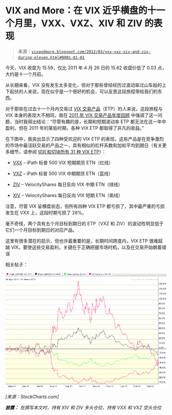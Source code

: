 <!--yml

分类：未分类

日期：2024-05-18 16:34:46

-->

# VIX and More：在 VIX 近乎横盘的十一个月里，VXX、VXZ、XIV 和 ZIV 的表现

> 来源：[`vixandmore.blogspot.com/2012/03/vxx-vxz-xiv-and-ziv-during-eleven.html#0001-01-01`](http://vixandmore.blogspot.com/2012/03/vxx-vxz-xiv-and-ziv-during-eleven.html#0001-01-01)

今天，VIX 收盘为 15.59，仅比 2011 年 4 月 26 日的 15.62 收盘价低了 0.03 点，大约是十一个月前。

从长期来看，VIX 没有发生太多变化，但对于那些曾经经历过波动率过山车般的上下起伏的人来说，现在似乎是一个很好的机会，可以反思这段旅程带给我们的东西。

对于那些在过去十一个月内交易过 [VIX 交易产品](http://vixandmore.blogspot.com/search/label/VIX%20ETN)（ETP）的人来说，这段旅程与 VIX 本身的表现大不相同，我在 [2011 年 VIX 交易产品年度回顾](http://vixandmore.blogspot.com/2011/12/vix-exchange-traded-products-year-in.html) 中强调了这一问题，当时我得出结论：“尽管有趣的是，长期和短期波动率 ETP 都无法在这一年中盈利，但在 2011 年的某些时期，各种 VIX ETP 都取得了非凡的收益。”

在下图中，我突出显示了四种受欢迎的 VIX ETP 的表现，这些产品是在竞争激烈的市场中最活跃交易的产品之一，具有相似的杠杆系数和加权平均到期日（有关更多细节，请参阅 [切片和切块所有 31 种 VIX ETP](http://vixandmore.blogspot.com/2011/11/ten-months-have-passed-since-last-time.html)）：

+   [VXX](http://vixandmore.blogspot.com/search/label/VXX) – iPath 标普 500 VIX 短期期货 ETN（红线）

+   [VXZ](http://vixandmore.blogspot.com/search/label/VXZ) – iPath 标普 500 VIX 中期期货 ETN（蓝线）

+   [ZIV](http://vixandmore.blogspot.com/search/label/ZIV) – VelocityShares 每日反向 VIX 中期 ETN（绿线）

+   [XIV](http://vixandmore.blogspot.com/search/label/XIV) – VelocityShares 每日反向 VIX 短期 ETN（紫线）

注意，尽管 VIX 呈横盘状态，但所有四种 VIX ETP 都亏损了，其中最严重的亏损发生在 VXX 上，这段时期亏损了 28%。

毫不奇怪，两个具有五个月目标到期日的 ETP（VXZ 和 ZIV）的波动性明显低于它们一个月目标到期日的对应产品。

这里有很多潜在的启示，但也许最重要的是，长期时间跨度内，VIX ETP 很难超越 VIX。要使这些交易盈利，关键在于正确把握市场时机，以及在交易开始朝着错误

相关帖子：

*![](img/464cd9d57c4c9ea88c035c5be91961f5.png)*

*[来源：StockCharts.com]*

***披露：*** *在撰写本文时，持有 XIV 和 ZIV 多头仓位，持有 VXX 和 VXZ 空头仓位*
